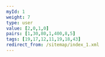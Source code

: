 ```yaml
---
myId: 1
weight: 7
type: user
value: [2,0,1,0]
pairs: [1,30,80,1,400,8,5]
tags: [19,17,12,11,19,18,43]
redirect_from: /sitemap/index_1.xml
---
```

